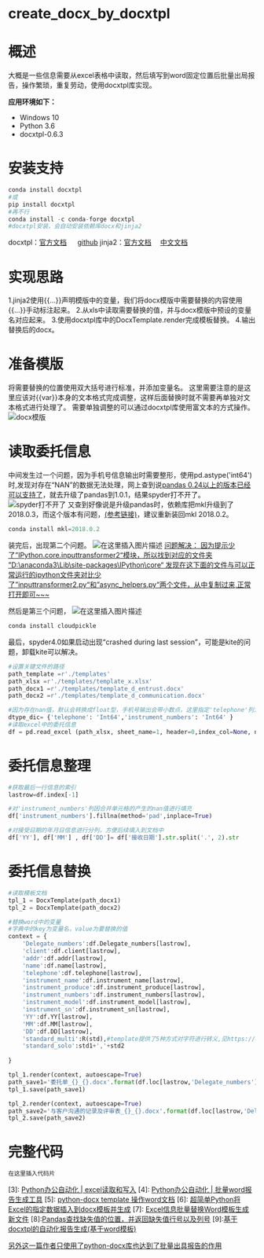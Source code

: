 # create_docx_by_docxtpl
# 概述

大概是一些信息需要从excel表格中读取，然后填写到word固定位置后批量出局报告，操作繁琐，重复劳动，使用docxtpl库实现。

 **应用环境如下：**
* Windows 10
* Python 3.6
* docxtpl-0.6.3

# 安装支持
```python
conda install docxtpl
#或
pip install docxtpl
#再不行
conda install -c conda-forge docxtpl
#docxtpl安装，会自动安装依赖库docx和jinja2
```
docxtpl：[官方文档](https://docxtpl.readthedocs.io/en/latest/) 　 [github](https://github.com/elapouya/python-docx-template)
jinja2：[官方文档](https://jinja.palletsprojects.com/en/2.10.x/)　 [中文文档](http://docs.jinkan.org/docs/jinja2/templates.html#import-visibility)

# 实现思路
1.jinja2使用{{...}}声明模版中的变量，我们将docx模版中需要替换的内容使用{{...}}手动标注起来。
2.从xls中读取需要替换的值，并与docx模版中预设的变量名对应起来。
3.使用docxtpl库中的DocxTemplate.render完成模板替换。
4.输出替换后的docx。

# 准备模版
将需要替换的位置使用双大括号进行标准，并添加变量名。
这里需要注意的是这里应该对{{var}}本身的文本格式完成调整，这样后面替换时就不需要再单独对文本格式进行处理了。
需要单独调整的可以通过docxtpl库使用富文本的方式操作。
![docx模版](https://img-blog.csdnimg.cn/20200311231520577.png)
# 读取委托信息
中间发生过一个问题，因为手机号信息输出时需要整形，使用pd.astype('int64')时,发现对存在“NAN”的数据无法处理，网上查到说[pandas 0.24以上的版本已经可以支持了](https://stackoverflow.com/questions/11548005/numpy-or-pandas-keeping-array-type-as-integer-while-having-a-nan-value)，就去升级了pandas到1.0.1，结果spyder打不开了。
![spyder打不开了](https://img-blog.csdnimg.cn/20200312184819578.png)
又查到好像说是升级pandas时，依赖库把mkl升级到了2018.0.3，而这个版本有问题，[(参考链接)](https://github.com/spyder-ide/spyder/issues/7357)，建议重新装回mkl 2018.0.2。
```python
conda install mkl=2018.0.2
```
装完后，出现第二个问题。
![在这里插入图片描述](https://img-blog.csdnimg.cn/20200312221228827.png?x-oss-process=image/watermark,type_ZmFuZ3poZW5naGVpdGk,shadow_10,text_aHR0cHM6Ly9ibG9nLmNzZG4ubmV0L2JmaGg1MjE=,size_16,color_FFFFFF,t_70)
[问题解决：
因为提示少了”IPython.core.inputtransformer2“模块，所以找到对应的文件夹
”D:\anaconda3\Lib\site-packages\IPython\core“
发现在这下面的文件与可以正常运行的ipython文件夹对比少了”inputtransformer2.py“和”async_helpers.py“两个文件，从中复制过来,正常打开即可~~~](https://blog.csdn.net/Y_yuxiaoyu/article/details/103792381)

然后是第三个问题，
![在这里插入图片描述](https://img-blog.csdnimg.cn/20200312221530823.png?x-oss-process=image/watermark,type_ZmFuZ3poZW5naGVpdGk,shadow_10,text_aHR0cHM6Ly9ibG9nLmNzZG4ubmV0L2JmaGg1MjE=,size_16,color_FFFFFF,t_70)
```python
conda install cloudpickle
```
最后，spyder4.0如果启动出现“crashed during last session”，可能是kite的问题，卸载kite可以解决。

```python
#设置关键文件的路径
path_template =r'./templates'
path_xlsx =r'./templates/template_x.xlsx'
path_docx1 =r'./templates/template_d_entrust.docx'
path_docx2 =r'./templates/template_d_communication.docx'

#因为存在nan值，默认会转换成float型，手机号输出会带小数点，这里指定'telephone'列为Int64型,pd在0.24以后版本已经可以将含有nan值的数组保存为整型。
dtype_dic= {'telephone': 'Int64','instrument_numbers': 'Int64' }
#读取excel中的委托信息
df = pd.read_excel (path_xlsx, sheet_name=1, header=0,index_col=None, na_values = [ 'NA' ], dtype = dtype_dic)

```
# 委托信息整理

```python
#获取最后一行信息的索引
lastrow=df.index[-1]

#对'instrument_numbers'列因合并单元格的产生的nan值进行填充
df['instrument_numbers'].fillna(method='pad',inplace=True)

#对接受日期的年月日信息进行分列，方便后续填入到文档中
df['YY'], df['MM'] , df['DD']= df['接收日期'].str.split('.', 2).str
```

# 委托信息替换

```python
#读取模板文档
tpl_1 = DocxTemplate(path_docx1)
tpl_2 = DocxTemplate(path_docx2)

#替换word中的变量
#字典中的key为变量名，value为要替换的值
context = { 
    'Delegate_numbers':df.Delegate_numbers[lastrow],
    'client':df.client[lastrow],
    'addr':df.addr[lastrow],
    'name':df.name[lastrow],
    'telephone':df.telephone[lastrow],
    'instrument_name':df.instrument_name[lastrow],
    'instrument_produce':df.instrument_produce[lastrow],
    'instrument_numbers':df.instrument_numbers[lastrow],
    'instrument_model':df.instrument_model[lastrow],
    'instrument_sn':df.instrument_sn[lastrow],
    'YY':df.YY[lastrow],
    'MM':df.MM[lastrow],
    'DD':df.DD[lastrow],
    'standard_multi':R(std),#template提供了5种方式对字符进行转义,见https://docxtpl.readthedocs.io/en/latest/index.html
    'standard_solo':std1+','+std2
    
}

tpl_1.render(context, autoescape=True)
path_save1='委托单_{}_{}.docx'.format(df.loc[lastrow,'Delegate_numbers'],df.loc[lastrow,'client'])
tpl_1.save(path_save1)

tpl_2.render(context, autoescape=True)
path_save2='与客户沟通的记录及评审表_{}_{}.docx'.format(df.loc[lastrow,'Delegate_numbers'],df.loc[lastrow,'client'])
tpl_2.save(path_save2)
```


# 完整代码

```python
在这里插入代码片
```


[1]: [Python模板引擎——jinja2的基本用法集锦](https://www.jianshu.com/p/3bd05fc58776)
[2]: [利用python批量出报告](https://www.capallen.top/2019/%E5%88%A9%E7%94%A8python%E6%89%B9%E9%87%8F%E5%86%99%E6%8A%A5%E5%91%8A)
[3]: [Python办公自动化 | excel读取和写入](https://cloud.tencent.com/developer/article/1573181)
[4]: [Python办公自动化 | 批量word报告生成工具](https://cloud.tencent.com/developer/article/1573184)
[5]:  [python-docx template 操作word文档](https://blog.csdn.net/qcyfred/article/details/79925099?depth_1-utm_source=distribute.pc_relevant.none-task&utm_source=distribute.pc_relevant.none-task)
[6]:  [超简单Python将Excel的指定数据插入到docx模板并生成](https://blog.csdn.net/weixin_41133061/article/details/88543432)
[7]: [Excel信息批量替换Word模板生成新文件](https://blog.csdn.net/chen8782186/article/details/98784005?depth_1-utm_source=distribute.pc_relevant.none-task&utm_source=distribute.pc_relevant.none-task)
[8]:[Pandas查找缺失值的位置，并返回缺失值行号以及列号](https://blog.csdn.net/u010924297/article/details/80060229)
[9]:[基于docxtpl的自动化报告生成(基于word模板)](https://blog.csdn.net/yycoolsam/article/details/103255271?ops_request_misc=%257B%2522request%255Fid%2522%253A%2522158488225319724811860476%2522%252C%2522scm%2522%253A%252220140713.130056874..%2522%257D&request_id=158488225319724811860476&biz_id=0&utm_source=distribute.pc_search_result.none-task)




[另外这一篇作者只使用了python-docx库也达到了批量出具报告的作用](https://cloud.tencent.com/developer/article/1573184)
